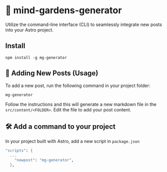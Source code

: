 # 🌸 mind-gardens-generator

Utilize the command-line interface (CLI) to seamlessly integrate new posts into your Astro project.

## Install

```npm
npm install -g mg-generator
```

## 📝 Adding New Posts (Usage)

To add a new post, run the following command in your project folder:

```bash
mg-generator
```

Follow the instructions and this will generate a new markdown file in the `src/content/<FOLDER>`. Edit the file to add your post content.

## 🛠️ Add a command to your project

In your project built with Astro, add a new script in `package.json`

```scheme
"scripts": {
  ...
    "newpost": "mg-generator",
  },
```
